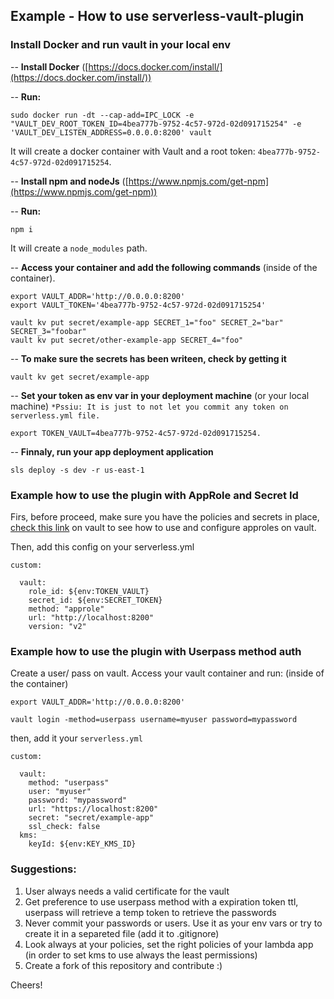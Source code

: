 ## Example - How to use serverless-vault-plugin

### Install Docker and run vault in your local env

-- **Install Docker** ([https://docs.docker.com/install/](https://docs.docker.com/install/))

-- **Run:**
```
sudo docker run -dt --cap-add=IPC_LOCK -e "VAULT_DEV_ROOT_TOKEN_ID=4bea777b-9752-4c57-972d-02d091715254" -e 'VAULT_DEV_LISTEN_ADDRESS=0.0.0.0:8200' vault
```

It will create a docker container with Vault and a root token: `4bea777b-9752-4c57-972d-02d091715254`.

-- **Install npm and nodeJs** ([https://www.npmjs.com/get-npm](https://www.npmjs.com/get-npm))

-- **Run:**
```
npm i
```
It will create a `node_modules` path.

-- **Access your container and add the following commands** (inside of the container).
```
export VAULT_ADDR='http://0.0.0.0:8200'
export VAULT_TOKEN='4bea777b-9752-4c57-972d-02d091715254'

vault kv put secret/example-app SECRET_1="foo" SECRET_2="bar" SECRET_3="foobar"
vault kv put secret/other-example-app SECRET_4="foo"
```

-- **To make sure the secrets has been writeen, check by getting it**
```
vault kv get secret/example-app
```

-- **Set your token as env var in your deployment machine** (or your local machine) `*Pssiu: It is just to not let you commit any token on serverless.yml file.`
```
export TOKEN_VAULT=4bea777b-9752-4c57-972d-02d091715254.
```
-- **Finnaly, run your app deployment application**
```
sls deploy -s dev -r us-east-1
```
### Example how to use the plugin with AppRole and Secret Id
Firs, before proceed, make sure you have the policies and secrets in place, [check this link](https://learn.hashicorp.com/tutorials/vault/approle) on vault to see how to use and configure approles on vault.

Then, add this config on your serverless.yml
```
custom:

  vault:
    role_id: ${env:TOKEN_VAULT}
    secret_id: ${env:SECRET_TOKEN}
    method: "approle"
    url: "http://localhost:8200"
    version: "v2"
```

### Example how to use the plugin with Userpass method auth
Create a user/ pass on vault. Access your vault container and run: (inside of the container)
```
export VAULT_ADDR='http://0.0.0.0:8200'

vault login -method=userpass username=myuser password=mypassword
```

then, add it your `serverless.yml`
```
custom:

  vault:
    method: "userpass"
    user: "myuser"
    password: "mypassword"
    url: "https://localhost:8200"
    secret: "secret/example-app"
    ssl_check: false
  kms:
    keyId: ${env:KEY_KMS_ID}

```

### Suggestions:
1. User always needs a valid certificate for the vault
2. Get preference to use userpass method with a expiration token ttl, userpass will retrieve a temp token to retrieve the passwords
3. Never commit your passwords or users. Use it as your env vars or try to create it in a separeted file (add it to .gitignore)
4. Look always at your policies, set the right policies of your lambda app (in order to set kms to use always the least permissions)
5. Create a fork of this repository and contribute :)

Cheers!
